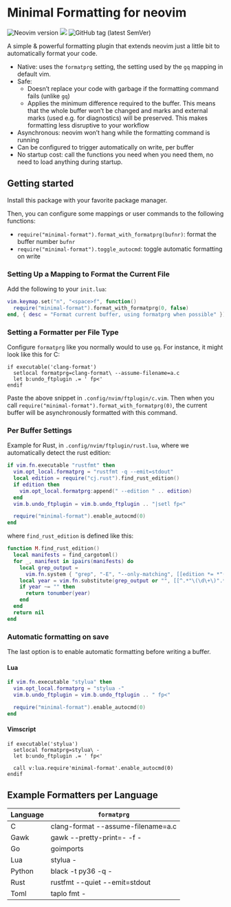 <!-- insert
---
title: "minimal-format.nvim"
date: 2023-09-13T10:02:37
description: "Smart formatting for neovim"
repo_url: "https://github.com/cljoly/minimal-format.nvim"
tags:
- NeoVim
- Lua
- Plugin
---
{{< github_badge >}}

{{< rawhtml >}}
<div class="badges">
{{< /rawhtml >}}
end_insert -->
<!-- remove -->
# Minimal Formatting for neovim
<!-- end_remove -->

![Neovim version](https://img.shields.io/badge/Neovim-0.9-57A143?style=flat&logo=neovim) [![](https://img.shields.io/badge/powered%20by-riss-lightgrey)](https://cj.rs/riss) ![GitHub tag (latest SemVer)](https://img.shields.io/github/v/tag/cljoly/minimal-format.nvim?color=darkgreen&sort=semver)

<!-- insert
{{< rawhtml >}}
</div>
{{< /rawhtml >}}
end_insert -->

A simple & powerful formatting plugin that extends neovim just a little bit to automatically format your code.

* Native: uses the `formatprg` setting, the setting used by the `gq` mapping in default vim.
* Safe:
    * Doesn’t replace your code with garbage if the formatting command fails (unlike `gq`)
    * Applies the minimum difference required to the buffer. This means that the whole buffer won’t be changed and marks and external marks (used e.g. for diagnostics) will be preserved. This makes formatting less disruptive to your workflow
* Asynchronous: neovim won’t hang while the formatting command is running
* Can be configured to trigger automatically on write, per buffer
* No startup cost: call the functions you need when you need them, no need to load anything during startup.

## Getting started

Install this package with your favorite package manager.

Then, you can configure some mappings or user commands to the following functions:
* `require("minimal-format").format_with_formatprg(bufnr)`: format the buffer number `bufnr`
* `require("minimal-format").toggle_autocmd`: toggle automatic formatting on write

### Setting Up a Mapping to Format the Current File

Add the following to your `init.lua`:
```lua
vim.keymap.set("n", "<space>f", function()
  require("minimal-format").format_with_formatprg(0, false)
end, { desc = "Format current buffer, using formatprg when possible" })

```

### Setting a Formatter per File Type

Configure `formatprg` like you normally would to use `gq`. For instance, it might look like this for C:
```vim
if executable('clang-format')
  setlocal formatprg=clang-format\ --assume-filename=a.c
  let b:undo_ftplugin .= ' fp<'
endif
```
Paste the above snippet in `.config/nvim/ftplugin/c.vim`.
Then when you call `require("minimal-format").format_with_formatprg(0)`, the current buffer will be asynchronously formatted with this command.

### Per Buffer Settings

Example for Rust, in `.config/nvim/ftplugin/rust.lua`, where we automatically detect the rust edition:
```lua
if vim.fn.executable "rustfmt" then
  vim.opt_local.formatprg = "rustfmt -q --emit=stdout"
  local edition = require("cj.rust").find_rust_edition()
  if edition then
    vim.opt_local.formatprg:append(" --edition " .. edition)
  end
  vim.b.undo_ftplugin = vim.b.undo_ftplugin .. "|setl fp<"

  require("minimal-format").enable_autocmd(0)
end
```
where `find_rust_edition` is defined like this:
```lua
function M.find_rust_edition()
  local manifests = find_cargotoml()
  for _, manifest in ipairs(manifests) do
    local grep_output =
      vim.fn.system { "grep", "-E", "--only-matching", [[edition *= *"(\d+)"]], manifest }
    local year = vim.fn.substitute(grep_output or "", [[^.*"\(\d\+\)".*$]], [[\1]], "")
    if year ~= "" then
      return tonumber(year)
    end
  end
  return nil
end
```

### Automatic formatting on save

The last option is to enable automatic formatting before writing a buffer.

#### Lua

```lua
if vim.fn.executable "stylua" then
  vim.opt_local.formatprg = "stylua -"
  vim.b.undo_ftplugin = vim.b.undo_ftplugin .. " fp<"

  require("minimal-format").enable_autocmd(0)
end
```

#### Vimscript

```vim
if executable('stylua')
  setlocal formatprg=stylua\ -
  let b:undo_ftplugin .= ' fp<'

  call v:lua.require'minimal-format'.enable_autocmd(0)
endif
```

## Example Formatters per Language

| Language | `formatprg`                        |
|----------|------------------------------------|
| C        | clang-format --assume-filename=a.c |
| Gawk     | gawk --pretty-print=- -f -         |
| Go       | goimports                          |
| Lua      | stylua -                           |
| Python   | black -t py36 -q -                 |
| Rust     | rustfmt --quiet --emit=stdout      |
| Toml     | taplo fmt -                        |
